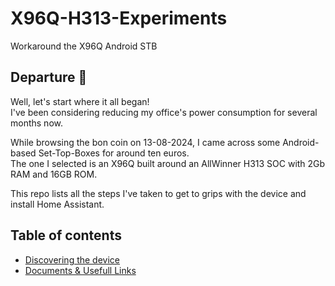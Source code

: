 # X96Q-H313-Experiments
Workaround the X96Q Android STB

## Departure 🛫

Well, let's start where it all began!  
I've been considering reducing my office's power consumption for several months now.

While browsing the bon coin on 13-08-2024, I came across some Android-based Set-Top-Boxes for around ten euros.  
The one I selected is an X96Q built around an AllWinner H313 SOC with 2Gb RAM and 16GB ROM.

This repo lists all the steps I've taken to get to grips with the device and install Home Assistant.

## Table of contents
- [Discovering the device](Discovering_the_device.md)
- [Documents & Usefull Links](Docs.md)
